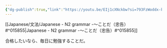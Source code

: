 ```yaml
---
{"dg-publish":true,"link":"https://youtu.be/EIj1cXNckbw?si=793FzWoddx-ksMv5","tags":["Japanese-grammar","N2"],"permalink":"/002 Notes/2.～ことだ（忠告）/","dgPassFrontmatter":true}
---
```


[[Japanese/文法/Japanese - N2 grammar -～ことだ（忠告）#^015855\|Japanese - N2 grammar -～ことだ（忠告）#^015855]]

合格したいなら、毎日に勉強することだ。
